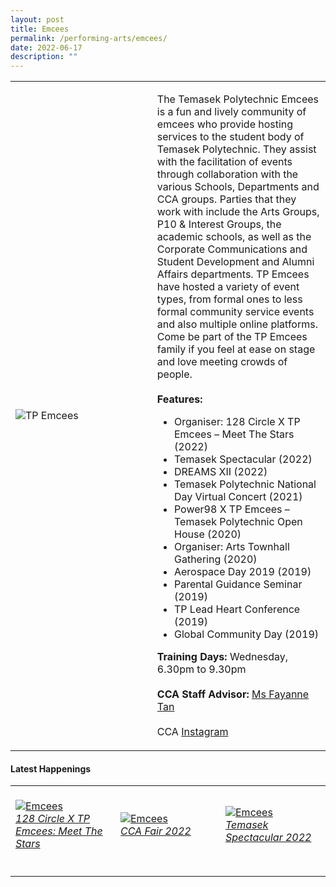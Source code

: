 ```yaml
---
layout: post
title: Emcees
permalink: /performing-arts/emcees/
date: 2022-06-17
description: ""
---
```

<div>
<table>
    <tr>
        <td style="width:45%"><image src="/images/Arts/Emcees/EMCEES.png" style="display:block;margin-left:auto;margin-right:auto;" alt="TP Emcees"></image></td>
        <td>
            <p>
                The Temasek Polytechnic Emcees is a fun and lively community of emcees who provide hosting services to the student body of Temasek Polytechnic. They assist with the facilitation of events through collaboration with the various Schools, Departments and CCA groups. Parties that they work with include the Arts Groups, P10 & Interest Groups, the academic schools, as well as the Corporate Communications and Student Development and Alumni Affairs departments. TP Emcees have hosted a variety of event types, from formal ones to less formal community service events and also multiple online platforms. Come be part of the TP Emcees family if you feel at ease on stage and love meeting crowds of people.<br>
                <br>
                <b>Features:</b><br>
                <ul>
                     <li>Organiser: 128 Circle X TP Emcees – Meet The Stars (2022)</li>
                    <li>Temasek Spectacular (2022)</li>
                    <li>DREAMS XII (2022)</li>
                    <li>Temasek Polytechnic National Day Virtual Concert (2021)</li>
                    <li>Power98 X TP Emcees – Temasek Polytechnic Open House (2020)</li>
									<li>Organiser: Arts Townhall Gathering (2020)</li>
                    <li>Aerospace Day 2019 (2019)</li>
                    <li>Parental Guidance Seminar (2019)</li>
                    <li>TP Lead Heart Conference (2019)</li>
                    <li>Global Community Day (2019)</li>
                </ul>
            </p>
            <p>
                <b>Training Days:</b> Wednesday, 6.30pm to 9.30pm<br>
                <br>
                <b>CCA Staff Advisor:</b> <a href="mailto:Fayanne_TAN@TP.EDU.SG">Ms Fayanne Tan</a><br>
                <br>
                CCA <a href="https://www.instagram.com/tpemcees">Instagram</a>
            </p>
        </td>
    </tr>
</table>
</div>

#### Latest Happenings

<table>
    <tr>
        <td style="width:33%"><br>
            <a href="https://www.instagram.com/p/Cd7cgk3pCEr/">
                <image src="/images/Arts/Emcees/EMCEES_128 Circle X TP Emcees Meet The Stars.png" style="display:block;margin-left:auto;margin-right:auto;" alt="Emcees">
                <h6 style="margin-top:0%">128 Circle X TP Emcees: Meet The Stars</h6>
                </image>
            </a>
        </td>
        <td style="width:33%"><br>
            <a href="https://www.instagram.com/p/CcucMGRJpd2/">
                <image src="/images/Arts/Emcees/EMCEES_CCA Fair 2022.png" style="display:block;margin-left:auto;margin-right:auto;" alt="Emcees">
                <h6 style="margin-top:0%">CCA Fair 2022</h6>    
                </image>
            </a>
        </td>
        <td style="width:33%"><br>
            <a href="https://www.instagram.com/p/Cce39s4Leq8/">
                <image src="/images/Arts/Emcees/EMCEES_Temasek Spectacular 2022.png" style="display:block;margin-left:auto;margin-right:auto;" alt="Emcees">
                <h6 style="margin-top:0%">Temasek Spectacular 2022</h6>
                </image>
            </a>
        </td>
    </tr>
</table>